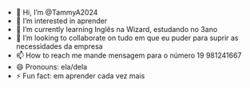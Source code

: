 - 👋 Hi, I’m @TammyA2024
- 👀 I’m interested in aprender
- 🌱 I’m currently learning Inglês na Wizard, estudando no 3ano
- 💞️ I’m looking to collaborate on tudo em que eu puder para suprir as necessidades da empresa
- 📫 How to reach me mande mensagem para o número 19 981241667
- 😄 Pronouns: ela/dela
- ⚡ Fun fact: em aprender cada vez mais

<!---
TammyA2024/TammyA2024 is a ✨ special ✨ repository because its `README.md` (this file) appears on your GitHub profile.
You can click the Preview link to take a look at your changes.
--->
